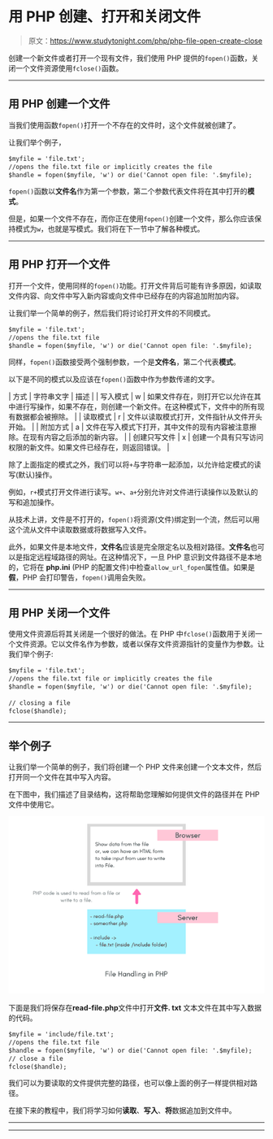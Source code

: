 # 用 PHP 创建、打开和关闭文件

> 原文：<https://www.studytonight.com/php/php-file-open-create-close>

创建一个新文件或者打开一个现有文件，我们使用 PHP 提供的`fopen()`函数，关闭一个文件资源使用`fclose()`函数。

* * *

## 用 PHP 创建一个文件

当我们使用函数`fopen()`打开一个不存在的文件时，这个文件就被创建了。

让我们举个例子，

```
$myfile = 'file.txt';
//opens the file.txt file or implicitly creates the file
$handle = fopen($myfile, 'w') or die('Cannot open file: '.$myfile); 
```

`fopen()`函数以**文件名**作为第一个参数，第二个参数代表文件将在其中打开的**模式**。

但是，如果一个文件不存在，而你正在使用`fopen()`创建一个文件，那么你应该保持模式为`w`，也就是写模式。我们将在下一节中了解各种模式。

* * *

## 用 PHP 打开一个文件

打开一个文件，使用同样的`fopen()`功能。打开文件背后可能有许多原因，如读取文件内容、向文件中写入新内容或向文件中已经存在的内容追加附加内容。

让我们举一个简单的例子，然后我们将讨论打开文件的不同模式。

```
$myfile = 'file.txt';
//opens the file.txt file
$handle = fopen($myfile, 'w') or die('Cannot open file: '.$myfile); 
```

同样，`fopen()`函数接受两个强制参数，一个是**文件名**，第二个代表**模式**。

以下是不同的模式以及应该在`fopen()`函数中作为参数传递的文字。

| 方式 | 字符串文字 | 描述 |
| 写入模式 | w | 如果文件存在，则打开它以允许在其中进行写操作，如果不存在，则创建一个新文件。在这种模式下，文件中的所有现有数据都会被擦除。 |
| 读取模式 | r | 文件以读取模式打开，文件指针从文件开头开始。 |
| 附加方式 | a | 文件在写入模式下打开，其中文件的现有内容被注意擦除。在现有内容之后添加的新内容。 |
| 创建只写文件 | x | 创建一个具有只写访问权限的新文件。如果文件已经存在，则返回错误。 |

除了上面指定的模式之外，我们可以将`+`与字符串一起添加，以允许给定模式的读写(默认)操作。

例如，`r+`模式打开文件进行读写。`w+`、`a+`分别允许对文件进行读操作以及默认的写和追加操作。

从技术上讲，文件是不打开的，`fopen()`将资源(文件)绑定到一个流，然后可以用这个流从文件中读取数据或将数据写入文件。

此外，如果文件是本地文件，**文件名**应该是完全限定名以及相对路径。**文件名**也可以是指定远程域路径的网址。在这种情况下，一旦 PHP 意识到文件路径不是本地的，它将在 **php.ini** (PHP 的配置文件)中检查`allow_url_fopen`属性值。如果是**假**，PHP 会打印警告，`fopen()`调用会失败。

* * *

## 用 PHP 关闭一个文件

使用文件资源后将其关闭是一个很好的做法。在 PHP 中`fclose()`函数用于关闭一个文件资源。它以文件名作为参数，或者以保存文件资源指针的变量作为参数。让我们举个例子:

```
$myfile = 'file.txt';
//opens the file.txt file or implicitly creates the file
$handle = fopen($myfile, 'w') or die('Cannot open file: '.$myfile); 

// closing a file
fclose($handle); 
```

* * *

## 举个例子

让我们举一个简单的例子，我们将创建一个 PHP 文件来创建一个文本文件，然后打开同一个文件在其中写入内容。

在下图中，我们描述了目录结构，这将帮助您理解如何提供文件的路径并在 PHP 文件中使用它。

![File open and create example PHP](img/a9ccca5c2fde842365eccbfac4e15a13.png)

下面是我们将保存在**read-file.php**文件中打开**文件. txt** 文本文件在其中写入数据的代码。

```
$myfile = 'include/file.txt';
//opens the file.txt file
$handle = fopen($myfile, 'w') or die('Cannot open file: '.$myfile);
// close a file
fclose($handle); 
```

我们可以为要读取的文件提供完整的路径，也可以像上面的例子一样提供相对路径。

在接下来的教程中，我们将学习如何**读取**、**写入**、**将**数据追加到文件中。

* * *

* * *